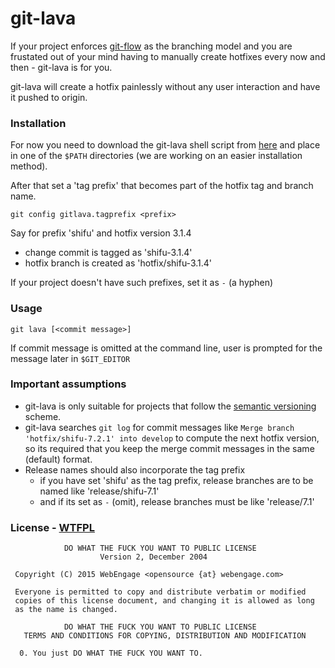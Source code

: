 # git-lava

If your project enforces [git-flow](https://github.com/nvie/gitflow) as the branching model and you are frustated out of your mind having to manually create hotfixes every now and then - git-lava is for you.

git-lava will create a hotfix painlessly without any user interaction and have it pushed to origin.

### Installation
For now you need to download the git-lava shell script from [here](https://raw.githubusercontent.com/WebEngage/git-lava/master/git-lava) and place in one of the `$PATH` directories (we are working on an easier installation method).

After that set a 'tag prefix' that becomes part of the hotfix tag and branch name.

```git config gitlava.tagprefix <prefix>```

Say for prefix 'shifu' and hotfix version 3.1.4
  - change commit is tagged as 'shifu-3.1.4'
  - hotfix branch is created as 'hotfix/shifu-3.1.4'

If your project doesn't have such prefixes, set it as `-` (a hyphen)

### Usage
```git lava [<commit message>]```

If commit message is omitted at the command line, user is prompted for the message later in `$GIT_EDITOR`

### Important assumptions
  - git-lava is only suitable for projects that follow the [semantic versioning](http://semver.org/) scheme.
  - git-lava searches `git log` for commit messages like `Merge branch 'hotfix/shifu-7.2.1' into develop` to compute the next hotfix version, so its required that you keep the merge commit messages in the same (default) format.
  - Release names should also incorporate the tag prefix 
    * if you have set 'shifu' as the tag prefix, release branches are to be named like 'release/shifu-7.1'
    * and if its set as `-` (omit), release branches must be like 'release/7.1'

### License - [WTFPL](http://www.wtfpl.net/)
```
            DO WHAT THE FUCK YOU WANT TO PUBLIC LICENSE
                    Version 2, December 2004

 Copyright (C) 2015 WebEngage <opensource {at} webengage.com>

 Everyone is permitted to copy and distribute verbatim or modified
 copies of this license document, and changing it is allowed as long
 as the name is changed.

            DO WHAT THE FUCK YOU WANT TO PUBLIC LICENSE
   TERMS AND CONDITIONS FOR COPYING, DISTRIBUTION AND MODIFICATION

  0. You just DO WHAT THE FUCK YOU WANT TO.
```
